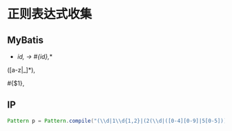# 正则表达式收集

## MyBatis

- **id*,  -> #{id},**

([a-z|_]*),

#{$1},

## IP

```java
Pattern p = Pattern.compile("(\\d|1\\d{1,2}|(2(\\d|([0-4][0-9]|5[0-5])))|[3-9]\\d)(\\.(\\d|1\\d{1,2}|(2(\\d|([0-4][0-9]|5[0-5])))|[3-9]\\d)){3}");
```
